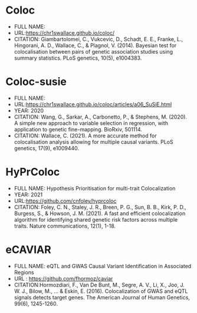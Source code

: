 # Coloc
- FULL NAME:
- URL:https://chr1swallace.github.io/coloc/
- CITATION: Giambartolomei, C., Vukcevic, D., Schadt, E. E., Franke, L., Hingorani, A. D., Wallace, C., & Plagnol, V. (2014). Bayesian test for colocalisation between pairs of genetic association studies using summary statistics. PLoS genetics, 10(5), e1004383.

# Coloc-susie
- FULL NAME:
- URL:https://chr1swallace.github.io/coloc/articles/a06_SuSiE.html
- YEAR: 2020
- CITATION: Wang, G., Sarkar, A., Carbonetto, P., & Stephens, M. (2020). A simple new approach to variable selection in regression, with application to genetic fine-mapping. BioRxiv, 501114.
- CITATION: Wallace, C. (2021). A more accurate method for colocalisation analysis allowing for multiple causal variants. PLoS genetics, 17(9), e1009440.

# HyPrColoc
- FULL NAME: Hypothesis Prioritisation for multi-trait Colocalization
- YEAR: 2021
- URL:https://github.com/cnfoley/hyprcoloc
- CITATION: Foley, C. N., Staley, J. R., Breen, P. G., Sun, B. B., Kirk, P. D., Burgess, S., & Howson, J. M. (2021). A fast and efficient colocalization algorithm for identifying shared genetic risk factors across multiple traits. Nature communications, 12(1), 1-18.

# eCAVIAR
- FULL NAME: eQTL and GWAS Causal Variant Identification in Associated Regions
- URL : https://github.com/fhormoz/caviar
- CITATION:Hormozdiari, F., Van De Bunt, M., Segre, A. V., Li, X., Joo, J. W. J., Bilow, M., ... & Eskin, E. (2016). Colocalization of GWAS and eQTL signals detects target genes. The American Journal of Human Genetics, 99(6), 1245-1260.
